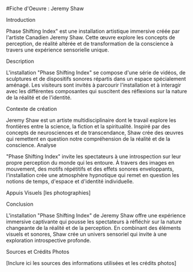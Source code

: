 #Fiche d'Oeuvre : Jeremy Shaw

Introduction

Phase Shifting Index" est une installation artistique immersive créée par l'artiste Canadien Jeremy Shaw. Cette œuvre explore les concepts de perception, de réalité altérée et de transformation de la conscience à travers une expérience sensorielle unique.

Description

L'installation "Phase Shifting Index" se compose d'une série de vidéos, de sculptures et de dispositifs sonores répartis dans un espace spécialement aménagé. Les visiteurs sont invités à parcourir l'installation et à interagir avec les différentes composantes qui suscitent des réflexions sur la nature de la réalité et de l'identité.


Contexte de création

Jeremy Shaw est un artiste multidisciplinaire dont le travail explore les frontières entre la science, la fiction et la spiritualité. Inspiré par des concepts de neurosciences et de transcendance, Shaw crée des œuvres qui remettent en question notre compréhension de la réalité et de la conscience.
Analyse

"Phase Shifting Index" invite les spectateurs à une introspection sur leur propre perception du monde qui les entoure. À travers des images en mouvement, des motifs répétitifs et des effets sonores enveloppants, l'installation crée une atmosphère hypnotique qui remet en question les notions de temps, d'espace et d'identité individuelle.

Appuis Visuels
[les photographies]

Conclusion

L'installation "Phase Shifting Index" de Jeremy Shaw offre une expérience immersive captivante qui pousse les spectateurs à réfléchir sur la nature changeante de la réalité et de la perception. En combinant des éléments visuels et sonores, Shaw crée un univers sensoriel qui invite à une exploration introspective profonde.

Sources et Crédits Photos

[Inclure ici les sources des informations utilisées et les crédits photos]
